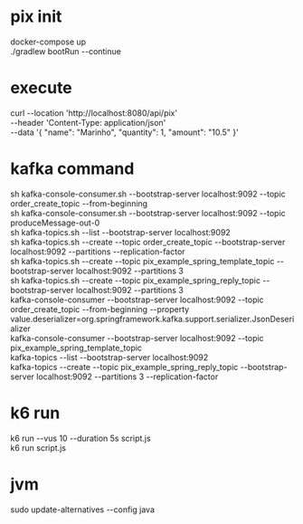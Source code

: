 # pix init

docker-compose up<br>
./gradlew bootRun --continue<br>

# execute
curl --location 'http://localhost:8080/api/pix' \
--header 'Content-Type: application/json' \
--data '{
"name": "Marinho",
"quantity": 1,
"amount": "10.5"
}'

# kafka command
sh kafka-console-consumer.sh --bootstrap-server localhost:9092 --topic order_create_topic --from-beginning<br>
sh kafka-console-consumer.sh --bootstrap-server localhost:9092 --topic produceMessage-out-0<br>
sh kafka-topics.sh --list --bootstrap-server localhost:9092<br>
sh kafka-topics.sh --create --topic order_create_topic --bootstrap-server localhost:9092 --partitions <num-particoes> --replication-factor <fator-replicacao><br>
sh kafka-topics.sh  --create --topic pix_example_spring_template_topic --bootstrap-server localhost:9092 --partitions 3<br>
sh kafka-topics.sh  --create --topic pix_example_spring_reply_topic --bootstrap-server localhost:9092 --partitions 3<br>
kafka-console-consumer --bootstrap-server localhost:9092 --topic order_create_topic --from-beginning --property value.deserializer=org.springframework.kafka.support.serializer.JsonDeserializer<br>
kafka-console-consumer --bootstrap-server localhost:9092 --topic pix_example_spring_template_topic<br>
kafka-topics --list --bootstrap-server localhost:9092<br>
kafka-topics --create --topic pix_example_spring_reply_topic --bootstrap-server localhost:9092 --partitions 3 --replication-factor <fator-replicacao><br>


# k6 run
k6 run --vus 10 --duration 5s script.js<br>
k6 run script.js<br>

# jvm
sudo update-alternatives --config java